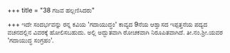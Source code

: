 +++
title = "38 ಗಜವ ಹಲ್ಲಣಿಸಿದರು"

+++
ಇದೇ ಸಂದರ್ಭವನ್ನು ರನ್ನ ಕವಿಯ 'ಗದಾಯುದ್ಧಂ' ಕಾವ್ಯದ 9ನೆಯ ಆಶ್ವಾಸದ ಇಪ್ಪತ್ತನೆಯ ಪದ್ಯದ ವಚನದಲ್ಲಿನ ವಿವರಕ್ಕೆ ಹೋಲಿಸಬಹುದು. ಅಲ್ಲಿ ಅದ್ಭುತವಾಗಿ  ರೋಚಕವಾಗಿ  ನಿರೂಪಿತವಾಗಿದೆ. ತೀ.ನಂ.ಶ್ರೀ.ಯವರ 'ಗದಾಯುದ್ಧ ಸಂಗ್ರಹಂ'.